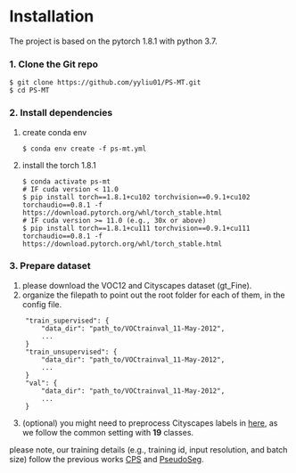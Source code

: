 # Installation
The project is based on the pytorch 1.8.1 with python 3.7.
### 1. Clone the Git  repo
``` shell
$ git clone https://github.com/yyliu01/PS-MT.git
$ cd PS-MT
```
### 2. Install dependencies
1) create conda env
    ```shell
    $ conda env create -f ps-mt.yml
    ```
2) install the torch 1.8.1
    ```shell
    $ conda activate ps-mt
    # IF cuda version < 11.0
    $ pip install torch==1.8.1+cu102 torchvision==0.9.1+cu102 torchaudio==0.8.1 -f https://download.pytorch.org/whl/torch_stable.html
    # IF cuda version >= 11.0 (e.g., 30x or above)
    $ pip install torch==1.8.1+cu111 torchvision==0.9.1+cu111 torchaudio==0.8.1 -f https://download.pytorch.org/whl/torch_stable.html
    ```

### 3. Prepare dataset

1) please download the VOC12 and Cityscapes dataset (gt_Fine).
2) organize the filepath to point out the root folder for each of them, in the config file.
``` shell
    "train_supervised": {
        "data_dir": "path_to/VOCtrainval_11-May-2012",
        ...
    }
    "train_unsupervised": {
        "data_dir": "path_to/VOCtrainval_11-May-2012",
        ...
    }
    "val": {
        "data_dir": "path_to/VOCtrainval_11-May-2012",
        ...
    }
```
3) (optional) you might need to preprocess Cityscapes labels in [here](https://github.com/mcordts/cityscapesScripts/tree/master/cityscapesscripts/preparation),
   as we follow the common setting with **19** classes.   
   
please note, our training details (e.g., training id, input resolution, and batch size) follow the previous works
[CPS](https://github.com/charlesCXK/TorchSemiSeg) and [PseudoSeg](https://github.com/googleinterns/wss).

